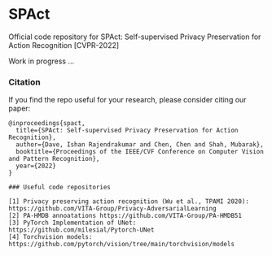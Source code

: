 # SPAct
Official code repository for SPAct: Self-supervised Privacy Preservation for Action Recognition [CVPR-2022]

Work in progress ...

### Citation

If you find the repo useful for your research, please consider citing our paper: 
```
@inproceedings{spact,
  title={SPAct: Self-supervised Privacy Preservation for Action Recognition},
  author={Dave, Ishan Rajendrakumar and Chen, Chen and Shah, Mubarak},
  booktitle={Proceedings of the IEEE/CVF Conference on Computer Vision and Pattern Recognition},
  year={2022}
}

### Useful code repositories

[1] Privacy preserving action recognition (Wu et al., TPAMI 2020): https://github.com/VITA-Group/Privacy-AdversarialLearning
[2] PA-HMDB annoatations https://github.com/VITA-Group/PA-HMDB51
[3] PyTorch Implementation of UNet: https://github.com/milesial/Pytorch-UNet
[4] Torchvision models: https://github.com/pytorch/vision/tree/main/torchvision/models
